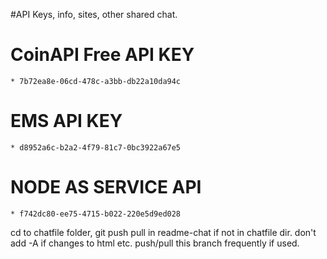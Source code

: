 #API Keys, info, sites, other shared chat.
# CoinAPI Free API KEY 
    * 7b72ea8e-06cd-478c-a3bb-db22a10da94c
# EMS API KEY 
    * d8952a6c-b2a2-4f79-81c7-0bc3922a67e5
# NODE AS SERVICE API 
    * f742dc80-ee75-4715-b022-220e5d9ed028
cd to chatfile folder, git push pull in readme-chat
if not in chatfile dir. don't add -A if changes to html etc. 
push/pull this branch frequently if used.
